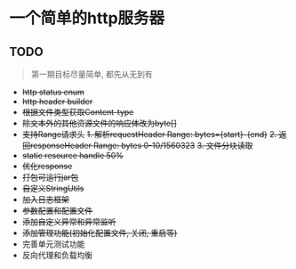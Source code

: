 # 一个简单的http服务器

## TODO
> 第一期目标尽量简单, 都先从无到有
* ~~http status enum~~
* ~~http header builder~~
* ~~根据文件类型获取Content-type~~
* ~~除文本外的其他资源文件的响应体改为byte[]~~
* ~~支持Range请求头~~
  ~~1. 解析requestHeader Range: bytes={start}-{end}~~
  ~~2. 返回responseHeader Range: bytes 0-10/1560323~~
  ~~3. 文件分块读取~~
* ~~static resource handle 50%~~
* ~~优化response~~
* ~~打包可运行jar包~~
* ~~自定义StringUtils~~
* ~~加入日志框架~~
* ~~参数配置和配置文件~~
* ~~添加自定义异常和异常监听~~
* ~~添加管理功能(初始化配置文件, 关闭, 重启等)~~
* 完善单元测试功能
* 反向代理和负载均衡
